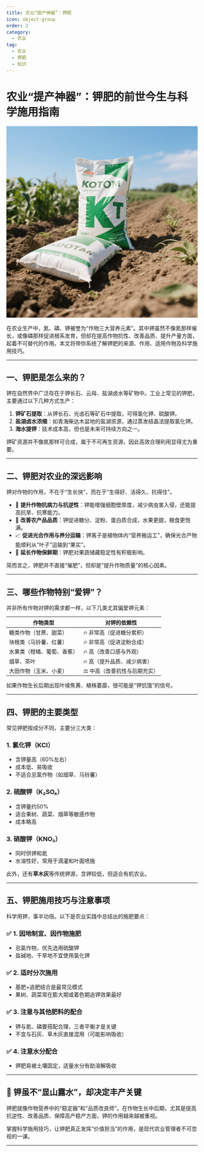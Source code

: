 ```yaml
---
title: 农业“提产神器”：钾肥
icon: object-group
order: 2
category:
  - 农业
tag:
  - 农业 
  - 钾肥
  - 知识  
---
```


# 农业“提产神器”：钾肥的前世今生与科学施用指南

![](/assets/images/jiaf.png)

在农业生产中，氮、磷、钾被誉为“作物三大营养元素”。其中钾虽然不像氮那样催长，或像磷那样促进根系发育，但却在提高作物抗性、改善品质、提升产量方面，起着不可替代的作用。本文将带你系统了解钾肥的来源、作用、适用作物及科学施用技巧。

---

## 一、钾肥是怎么来的？

钾在自然界中广泛存在于钾长石、云母、盐湖卤水等矿物中。工业上常见的钾肥，主要通过以下几种方式生产：

1. **钾矿石提取**：从钾长石、光卤石等矿石中提取，可得氯化钾、硫酸钾。
2. **盐湖卤水浓缩**：如青海柴达木盆地的盐湖资源，通过蒸发结晶法提取氯化钾。
3. **海水提钾**：技术成本高，但也是未来可持续方向之一。

钾矿资源并不像氮那样可合成，属于不可再生资源，因此高效合理利用显得尤为重要。

---

## 二、钾肥对农业的深远影响

钾对作物的作用，不在于“生长快”，而在于“生得好、活得久、抗得住”。

- 🌾 **提升作物抗病力与抗逆性**：钾能增强细胞壁厚度，减少病虫害入侵，还能提高抗旱、抗寒能力。
- 🍇 **改善农产品品质**：钾促进糖分、淀粉、蛋白质合成，水果更甜，粮食更饱满。
- 📈 **促进光合作用与养分运输**：钾离子是植物体内“营养搬运工”，确保光合产物能顺利从“叶子”运输到“果实”。
- 🧬 **延长作物保鲜期**：钾肥对果蔬储藏稳定性有积极影响。

简而言之，钾肥并不直接“催肥”，但却是“提升作物质量”的核心因素。

---

## 三、哪些作物特别“爱钾”？

并非所有作物对钾的需求都一样，以下几类尤其偏爱钾元素：

| 作物类型 | 对钾的依赖性 |
|----------|---------------|
| 糖类作物（甘蔗、甜菜） | 🔥 非常高（促进糖分累积） |
| 块根类（马铃薯、红薯） | 🔥 非常高（促进淀粉合成） |
| 水果类（柑橘、葡萄、香蕉） | 🔥 高（改善口感与外观） |
| 烟草、茶叶 | 🔥 高（提升品质、减少病害） |
| 大田作物（玉米、小麦） | ⚖️ 中高（改善抗性与后期充实） |

如果作物生长后期出现叶缘焦黄、植株萎靡，很可能是“钾饥饿”的信号。

---

## 四、钾肥的主要类型

常见钾肥按成分不同，主要分三大类：

### 1. **氯化钾（KCl）**
- 含钾量高（60%左右）
- 成本低、易吸收
- 不适合忌氯作物（如烟草、马铃薯）

### 2. **硫酸钾（K₂SO₄）**
- 含钾量约50%
- 适合果树、蔬菜、烟草等敏感作物
- 成本略高

### 3. **硝酸钾（KNO₃）**
- 同时供钾和氮
- 水溶性好，常用于滴灌和叶面喷施

此外，还有**草木灰**等传统钾源，含钾较低，但适合有机农业。

---

## 五、钾肥施用技巧与注意事项

科学用钾，事半功倍。以下是农业实践中总结出的施肥要点：

### ✅ 1. 因地制宜、因作物施肥
- 忌氯作物，优先选用硫酸钾
- 盐碱地、干旱地不宜使用氯化钾

### ✅ 2. 适时分次施用
- 基肥+追肥结合是最常见模式
- 果树、蔬菜常在膨大期或着色期追钾效果最好

### ✅ 3. 注意与其他肥料的配合
- 钾与氮、磷要搭配合理，三者平衡才是关键
- 不宜与石灰、草木灰直接混用（可能影响吸收）

### ✅ 4. 注意水分配合
- 钾肥易被土壤固定，适量水分有助溶解吸收

---

## 📝 钾虽不“显山露水”，却决定丰产关键

钾肥就像作物营养中的“稳定器”和“品质改良师”。在作物生长中后期，尤其是提高抗逆性、改善品质、保障高产稳产方面，钾的作用越来越被重视。

掌握科学施用技巧，让钾肥真正发挥“价值担当”的作用，是现代农业管理者不可忽视的一课。

---
 